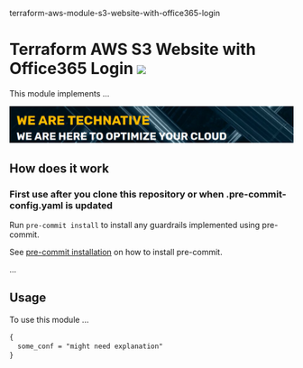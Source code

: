 
terraform-aws-module-s3-website-with-office365-login
# Terraform AWS S3 Website with Office365 Login ![](https://img.shields.io/github/workflow/status/TechNative-B-V/terraform-aws-module-s3-website-with-office365-login/tflint.yaml?style=plastic)

<!-- SHIELDS -->

This module implements ...

[![](we-are-technative.png)](https://www.technative.nl)

## How does it work

### First use after you clone this repository or when .pre-commit-config.yaml is updated

Run `pre-commit install` to install any guardrails implemented using pre-commit.

See [pre-commit installation](https://pre-commit.com/#install) on how to install pre-commit.

...

## Usage

To use this module ...

```hcl
{
  some_conf = "might need explanation"
}
```

<!-- BEGIN_TF_DOCS -->
<!-- END_TF_DOCS -->
